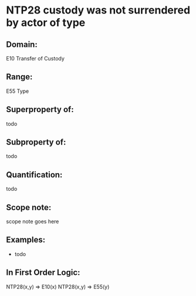 # NTP28 custody was not surrendered by actor of type

## Domain: 

E10 Transfer of Custody

## Range: 

E55 Type

## Superproperty of: 

todo

## Subproperty of: 

todo

## Quantification: 

todo

## Scope note: 

scope note goes here

## Examples: 

* todo

## In First Order Logic: 

NTP28(x,y) ⇒ E10(x)
NTP28(x,y) ⇒ E55(y)

